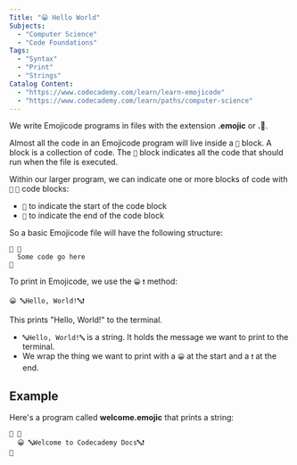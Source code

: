 ```yaml
---
Title: "😀 Hello World"
Subjects:
  - "Computer Science"
  - "Code Foundations"
Tags:
  - "Syntax"
  - "Print"
  - "Strings"
Catalog Content:
  - "https://www.codecademy.com/learn/learn-emojicode"
  - "https://www.codecademy.com/learn/paths/computer-science"
---
```


We write Emojicode programs in files with the extension **.emojic** or **.🍇**.

Almost all the code in an Emojicode program will live inside a `🏁` block. A block is a collection of code. The `🏁` block indicates all the code that should run when the file is executed.

Within our larger program, we can indicate one or more blocks of code with `🍇` `🍉` code blocks:

- `🍇` to indicate the start of the code block
- `🍉` to indicate the end of the code block

So a basic Emojicode file will have the following structure:

```
🏁 🍇
  Some code go here
🍉
```

To print in Emojicode, we use the `😀` `❗️` method:

```
😀 🔤Hello, World!🔤❗️
```

This prints "Hello, World!" to the terminal.

- `🔤Hello, World!🔤` is a string. It holds the message we want to print to the terminal.
- We wrap the thing we want to print with a `😀` at the start and a `❗️` at the end.

## Example

Here's a program called **welcome.emojic** that prints a string:

```emojic
🏁 🍇
  😀 🔤Welcome to Codecademy Docs🔤❗️
🍉
```
